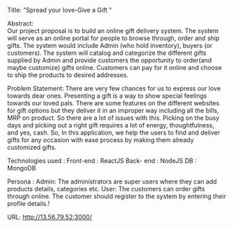 Title: "Spread your love-Give a Gift "

Abstract:  
Our project proposal is to build an online gift delivery system. The system will serve as an online portal for people to browse through, order and ship gifts. The system would include Admin (who hold inventory), buyers (or customers). The system will catalog and categorize the different gifts supplied by Admin and provide customers the opportunity to order(and maybe customize) gifts online. Customers can pay for it online and choose to ship the products to desired addresses. 

Problem Statement:
There are very few chances for us to express our love towards dear ones. Presenting a gift is a way to show special feelings towards our loved pals. There are some features on the different websites for gift options but they deliver it in an improper way including all the bills, MRP on product. So there are a lot of issues with this. Picking on the busy days and picking out a right gift requires a lot of energy, thoughtfulness, and yes, cash. So, In this application, we help the users to find and deliver gifts for any occasion with ease process by making them already customized gifts.

Technologies used :
Front-end : ReactJS
Back- end : NodeJS
DB : MongoDB

Persona :
Admin: The administrators are super users where they can add products details, categories etc.
User: The customers can order gifts through online. The customer should register to the system by entering their profile details.!
 
URL: http://13.56.79.52:3000/
